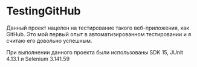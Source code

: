 # TestingGitHub
Данный проект нацелен на тестирование такого веб-приложения, как GitHub. Это мой первый опыт в автоматизированном тестировании и я считаю его довольно успешным.

При выполнении данного проекта были использованы SDK 15, JUnit 4.13.1 и Selenium 3.141.59
